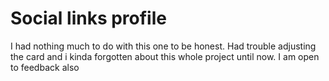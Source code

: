 # Social links profile

I had nothing much to do with this one to be honest. Had trouble adjusting the card and i kinda forgotten about this whole project until now. I am open to feedback also
